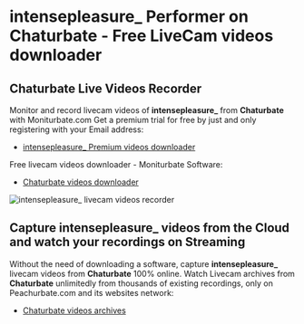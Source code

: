# intensepleasure_ Performer on Chaturbate - Free LiveCam videos downloader

## Chaturbate Live Videos Recorder

Monitor and record livecam videos of **intensepleasure_** from **Chaturbate** with Moniturbate.com
Get a premium trial for free by just and only registering with your Email address:
* [intensepleasure_ Premium videos downloader](https://moniturbate.com/request-demo-licence-key.html)

Free livecam videos downloader - Moniturbate Software:
* [Chaturbate videos downloader](https://moniturbate.com/moniturbate-download-software.html)

![intensepleasure_ livecam videos recorder](https://peachurnet.com/templates/moniturbate-software.png)


## Capture intensepleasure_ videos from the Cloud and watch your recordings on Streaming

Without the need of downloading a software, capture **intensepleasure_** livecam videos from **Chaturbate** 100% online.
Watch Livecam archives from **Chaturbate** unlimitedly from thousands of existing recordings, only on Peachurbate.com and its websites network:
* [Chaturbate videos archives](https://peachurnet.com/)